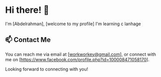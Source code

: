 # Hi there! 👋

I'm [Abdelrahman],  [welcome to my profile]  I'm learning c lanhage 



## 📫 Contact Me

You can reach me via email at [workworkey@gmail.com], or connect with me on [https://www.facebook.com/profile.php?id=100008471058170].

Looking forward to connecting with you!

<div style="background-image: url('https://i.imgur.com/O0aXb0M.jpg'); background-size: cover; padding: 50px;">
